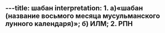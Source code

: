 ---title: шабан
interpretation: 1. а)«шабан (название восьмого месяца мусульманского лунного календаря)»; б) ИЛМ; 2. РПН
---
